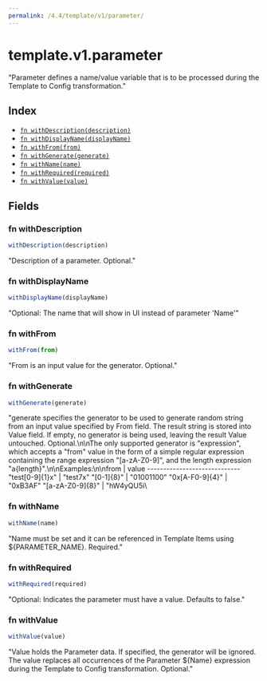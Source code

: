 ```yaml
---
permalink: /4.4/template/v1/parameter/
---
```


# template.v1.parameter

"Parameter defines a name/value variable that is to be processed during the Template to Config transformation."

## Index

* [`fn withDescription(description)`](#fn-withdescription)
* [`fn withDisplayName(displayName)`](#fn-withdisplayname)
* [`fn withFrom(from)`](#fn-withfrom)
* [`fn withGenerate(generate)`](#fn-withgenerate)
* [`fn withName(name)`](#fn-withname)
* [`fn withRequired(required)`](#fn-withrequired)
* [`fn withValue(value)`](#fn-withvalue)

## Fields

### fn withDescription

```ts
withDescription(description)
```

"Description of a parameter. Optional."

### fn withDisplayName

```ts
withDisplayName(displayName)
```

"Optional: The name that will show in UI instead of parameter 'Name'"

### fn withFrom

```ts
withFrom(from)
```

"From is an input value for the generator. Optional."

### fn withGenerate

```ts
withGenerate(generate)
```

"generate specifies the generator to be used to generate random string from an input value specified by From field. The result string is stored into Value field. If empty, no generator is being used, leaving the result Value untouched. Optional.\n\nThe only supported generator is \"expression\", which accepts a \"from\" value in the form of a simple regular expression containing the range expression \"[a-zA-Z0-9]\", and the length expression \"a{length}\".\n\nExamples:\n\nfrom             | value ----------------------------- \"test[0-9]{1}x\"  | \"test7x\" \"[0-1]{8}\"       | \"01001100\" \"0x[A-F0-9]{4}\"  | \"0xB3AF\" \"[a-zA-Z0-9]{8}\" | \"hW4yQU5i\

### fn withName

```ts
withName(name)
```

"Name must be set and it can be referenced in Template Items using ${PARAMETER_NAME}. Required."

### fn withRequired

```ts
withRequired(required)
```

"Optional: Indicates the parameter must have a value.  Defaults to false."

### fn withValue

```ts
withValue(value)
```

"Value holds the Parameter data. If specified, the generator will be ignored. The value replaces all occurrences of the Parameter ${Name} expression during the Template to Config transformation. Optional."